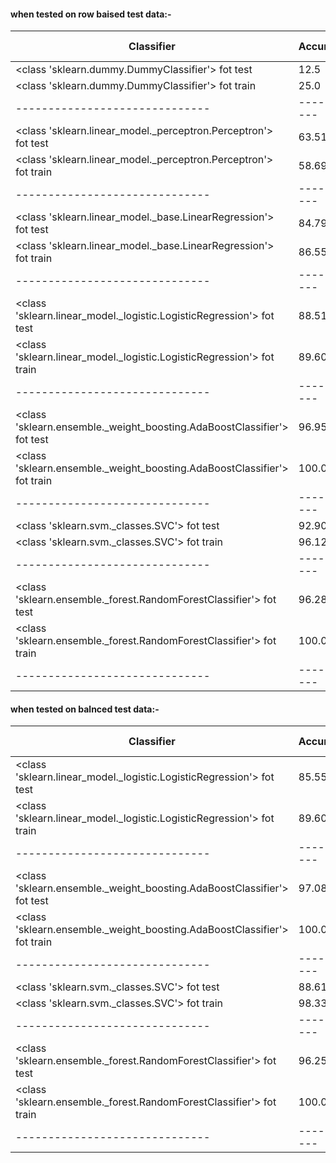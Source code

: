 #### when tested on row baised test data:-
|          Classifier          | Accuracy | F1 Score |
|------------------------------|----------|----------|
| <class 'sklearn.dummy.DummyClassifier'> fot test | 12.5 | 2.7778 |
| <class 'sklearn.dummy.DummyClassifier'> fot train | 25.0 | 10.0 |
|------------------------------|----------|----------|
| <class 'sklearn.linear_model._perceptron.Perceptron'> fot test | 63.5135 | 52.503 |
| <class 'sklearn.linear_model._perceptron.Perceptron'> fot train | 58.6957 | 48.7728 |
|------------------------------|----------|----------|
| <class 'sklearn.linear_model._base.LinearRegression'> fot test | 84.7973 | 85.2886 |
| <class 'sklearn.linear_model._base.LinearRegression'> fot train | 86.558 | 86.7719 |
|------------------------------|----------|----------|
| <class 'sklearn.linear_model._logistic.LogisticRegression'> fot test | 88.5135 | 88.4048 |
| <class 'sklearn.linear_model._logistic.LogisticRegression'> fot train | 89.6014 | 89.5207 |
|------------------------------|----------|----------|
| <class 'sklearn.ensemble._weight_boosting.AdaBoostClassifier'> fot test | 96.9595 | 96.9851 |
| <class 'sklearn.ensemble._weight_boosting.AdaBoostClassifier'> fot train | 100.0 | 100.0 |
|------------------------------|----------|----------|
| <class 'sklearn.svm._classes.SVC'> fot test | 92.9054 | 92.682 |
| <class 'sklearn.svm._classes.SVC'> fot train | 96.1232 | 96.0898 |
|------------------------------|----------|----------|
| <class 'sklearn.ensemble._forest.RandomForestClassifier'> fot test | 96.2838 | 96.3385 |
| <class 'sklearn.ensemble._forest.RandomForestClassifier'> fot train | 100.0 | 100.0 |
|------------------------------|----------|----------|

#### when tested on balnced test data:-
|          Classifier          | Accuracy | F1 Score |
|------------------------------|----------|----------|
| <class 'sklearn.linear_model._logistic.LogisticRegression'> fot test | 85.5556 | 85.3703 |
| <class 'sklearn.linear_model._logistic.LogisticRegression'> fot train | 89.6014 | 89.5207 |
|------------------------------|----------|----------|
| <class 'sklearn.ensemble._weight_boosting.AdaBoostClassifier'> fot test | 97.0833 | 97.0827 |
| <class 'sklearn.ensemble._weight_boosting.AdaBoostClassifier'> fot train | 100.0 | 100.0 |
|------------------------------|----------|----------|
| <class 'sklearn.svm._classes.SVC'> fot test | 88.6111 | 88.3498 |
| <class 'sklearn.svm._classes.SVC'> fot train | 98.3333 | 98.3271 |
|------------------------------|----------|----------|
| <class 'sklearn.ensemble._forest.RandomForestClassifier'> fot test | 96.25 | 96.2705 |
| <class 'sklearn.ensemble._forest.RandomForestClassifier'> fot train | 100.0 | 100.0 |
|------------------------------|----------|----------|
